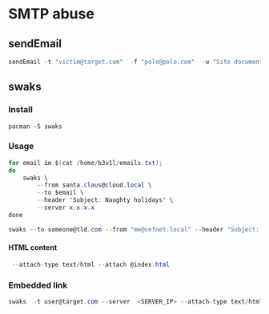 # SMTP abuse

## sendEmail

```csharp
sendEmail -t "victim@target.com"  -f "polo@polo.com"  -u "Site documentation" -m "See attachment" -a document.doc  -s <SMTP SERVER> 
```

## swaks

### Install

```text
pacman -S swaks
```

### Usage

```csharp
for email in $(cat /home/b3v1l/emails.txt);
do
    swaks \
        --from santa.claus@cloud.local \
        --to $email \
        --header 'Subject: Naughty holidays' \
        --server x.x.x.x
done

```

```csharp
swaks --to someone@tld.com --from "me@sefnet.local" --header "Subject: Test mail" --body "This is a test mail" --attach-type application/zip --attach file.zip --server smtp.sefnet.local --port 587 --timeout 40s --auth LOGIN --auth-user "me@sefnet.local" --auth-password "MyPassword" -tls
```

#### HTML content

```csharp
 --attach-type text/html --attach @index.html
```

### Embedded link

```csharp
swaks  -t user@target.com --server  <SERVER_IP> --attach-type text/html --attach-body @index.html
```

